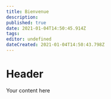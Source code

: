 ```yaml
---
title: Bienvenue
description: 
published: true
date: 2021-01-04T14:50:45.914Z
tags: 
editor: undefined
dateCreated: 2021-01-04T14:50:43.798Z
---
```


# Header
Your content here